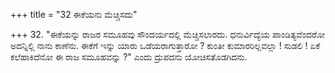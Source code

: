 +++
title = "32 ಈಕೆಯನು ಮೆಚ್ಚಿಸದು"

+++
32. "ಈಕೆಯನ್ನು ರಾಜರ ಸಮೂಹವು ಸೌಂದರ್ಯದಲ್ಲಿ ಮೆಚ್ಚಿಸಲಾರದು. ಧನುರ್ವಿದ್ಯೆಯ ಪಾಂಡಿತ್ಯವೆಂದರೋ ಅದನ್ನಿಲ್ಲಿ ನಾನು ಕಾಣೆನು. ಈಕೆಗೆ ಇನ್ನು ಯಾರು ಒಡೆಯರಾಗುತ್ತಾರೋ ? ಕುಂತೀ ಕುಮಾರರಿಲ್ಲವಲ್ಲಾ ! ಸುಡಲಿ ! ಏಕೆ ಕಲೆಹಾಕಿದೆನೋ ಈ ರಾಜ ಸಮೂಹವನ್ನು ?" ಎಂದು ದ್ರುಪದನು ಯೋಚಿಸತೊಡಗಿದನು.